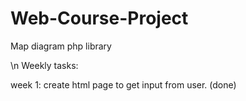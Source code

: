# Web-Course-Project

Map diagram php library

\n
Weekly tasks:

week 1: create html page to get input from user. (done)
